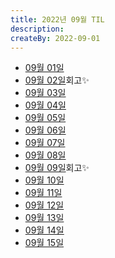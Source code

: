 ```yaml
---
title: 2022년 09월 TIL
description: 
createBy: 2022-09-01
---
```


- [09월 01일](./20220901.md)
- [09월 02일](./20220902.md)회고✨
- [09월 03일](./20220903.md)
- [09월 04일](./20220904.md)
- [09월 05일](./20220905.md)
- [09월 06일](./20220906.md)
- [09월 07일](./20220907.md)
- [09월 08일](./20220908.md)
- [09월 09일](./20220909.md)회고✨
- [09월 10일](./20220910.md)
- [09월 11일](./20220911.md)
- [09월 12일](./20220912.md)
- [09월 13일](./20220913.md)
- [09월 14일](./20220914.md)
- [09월 15일](./20220915.md)